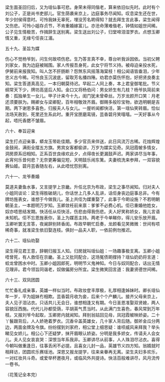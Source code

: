 <!-- { "loadSidebar": true } -->
梁生面圣回归后，又为瑶仙事可悲。身荣未得同偕老，算来依旧似先时。此时有个刘公子，正是尚书吏部儿。官生荫袭来京上，边庭事务尽闻知。叹息梁生还在世，年少封侯得意时。可怜我妹无辜死，埋没芳名啲得知？就去拜生言此事，梁生闻得又伤悲。可怜小姐存贞节，不肯重婚嫁富儿。亦沧命薄难偕老，钟情如姐世间稀。公子见生情极苦，作揖辞生送别离。梁生送出刘公子，归堂啼泪湿罗衣。点想玉卿情又重，无缘亏佢丧江湄。

五十九、圣旨为媒

伤心不觉杨爷到，问生何故唝伤悲。生乃答言真不幸，尊台听我诉因依。当初父聘刘家女，我为边庭被贼围。家人传报吾身死，此女宁将节义持。被母迫亲投水死，伊舅前来报我知。叫人怎不肝肠断？怨煞东风摇落海棠枝！相公闻语皆垂泪，少年忠义古今稀。可怜良玉沉波底，留取芳名播四陲。劝君亦莫伤怀抱，好把贤良奏主知。梁生答道真高见，一本归朝莫待迟。早起二人同上奏，本上君皇御笔批。节义纲常天下少，牌坊高竖后人知。金口又将杨伯问：男女娇生有几枝？杨爷执简前来奏：孤独单生一女儿。甲子计来今十九，闺门犹未曾牵丝。万岁龙颜开口笑：月老还须要朕为。赐卿女与梁卿配，百年相敬效齐眉。御赐多般珍宝物，欲选明朝是吉期。两下谢恩多喜色，归报夫人与女儿。一屋听闻都快活，第一瑶仙笑转眉。恰似法场天赦到，死里还生系此时。重开宝匣磨鸾镜，芸香碧月笑嘻嘻。一天好事从今起，唔托香腮不皱眉。

六十、奉旨迎亲

梁生打点迎亲事，蟒龙玉带赴佳期。多少官员来伴送，此日风流万古稀。花烛辉煌金鼓闹，满街全摆五方旗。男宾女客都偷讲，万岁为媒实见奇。凤冠霞帔多情女，洞房原系旧相知。正系百世良缘欢此夕，点得夜长更漏鼓声迟。两家讲尽当年事，此宵何乐昔何悲？无奈更筹偏见短，天明鼓乐闹东篱。夫妻梳洗来参拜，一双容貌赛仙姬。碧月芸香随左右，从此唔忧怨别离。

六十一、龙爷奏婚

莫道夫妻鱼水事，又言提学上京畿。升任北京为布政，梁生之事尽闻知。归对夫人小姐同谈论：梁生得胜破胡儿，你话世上几多人乱讲，话佢身丧边庭事总非。今有牌坊旌表女，谁想于今做我儿。圣上共佢为媒重娶了，此事于今啲设施？不若明朝朝圣主，一本题明万岁知。玉卿敛衽前来禀：爹爹不必费心机。佢已重婚他姓女，奴亦唔思结发期。快活任从佢快活，伤悲由得我伤悲。夫人好笑称娇女，我儿言语未知机。佢不忘恩旌表你，圣上为媒恶主持。两老于今单睇你，得儿安乐放开眉。玉卿听罢无言答，夜阑辞别转香闺。布政早朝忙启奏，龙颜看见笑微微：世间有唝稀奇事，就准梁生依旧娶连枝。俱封一品夫人职，一依前例勿推迟。

六十二、瑶仙劝娶

梁生得见君王意，辞朝归报玉人知。归房就叫瑶仙姐：一场趣事极支离。玉卿小姐唔曾死，有人救佢在京畿。圣上又批同配合，这场冤债啲撑持？瑶仙奶奶将言道：蛟龙曾困水中时。玉卿小姐因郎死，明明节义鬼神知。今日与奴同配合，话出无情见理非。君今领旨同谐老，奴做偏房分所宜。梁生微笑回言道：我妻贤德世间稀。

六十三、双凤团圆

忙忙备礼成亲事，英雄一样似当时。布政妆奁丰厚极，礼厚相逢姊妹时。卿长瑶仙年一岁，平为姐妹冇相欺。芸香碧月收为妾，后来个个产麟儿。接齐父母来京上，夫人见子泪沾衣。只话共儿无会日，谁想相逢又有期。今日圣恩准娶双贤媳，两人容貌压西施。代代儿孙都受荫，平胡英气贯当时。从此满门生喜色，春风常到万年枝。又报刘爷今起取，玉卿房内就闻知。拜别翁姑回见母，凤冠霞帔映娇姿。二十丫鬟跟背后，人人娇艳着罗衣。沉香伞盖英雄女，几十家人背后随。御斧金瓜分两边，两面金牌及令旗。纷纷摆到刘家府，相公堂上细思疑：谁唝威风来拜我？举头睇见女娇儿。相公心下还疑梦，抹开眉眼认娇姿。分明是我多娇女，传请夫人会女儿。夫人见女哀哀哭：深恨当年系我非。玉卿讲尽从前事，人人珠泪尽沾衣。喜得今朝叫做重逢日，往事丢闲不必提。且喜女儿封一品，英雄节义四方知。翁婿就时相拜访，团圆欢乐赛瑶池。深恩又报龙提学，往来亲眷再无离。梁生夫妇多欢乐，一对红妆共斗奇。或爱举杯邀夜月，或临风外共提诗。快活百般难讲尽，风月流传一卷书。

（花笺记全本完）
